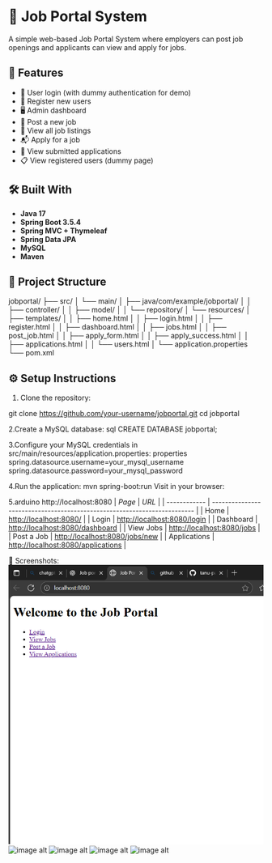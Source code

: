 # 💼 Job Portal System

A simple web-based Job Portal System where employers can post job openings and applicants can view and apply for jobs.

## 🚀 Features

- 🔐 User login (with dummy authentication for demo)
- 📝 Register new users
- 🖥️ Admin dashboard
- 📄 Post a new job
- 📃 View all job listings
- 📬 Apply for a job
- 📁 View submitted applications
- 📋 View registered users (dummy page)

## 🛠️ Built With

- **Java 17**
- **Spring Boot 3.5.4**
- **Spring MVC + Thymeleaf**
- **Spring Data JPA**
- **MySQL**
- **Maven**

## 📂 Project Structure

jobportal/
├── src/
│ └── main/
│ ├── java/com/example/jobportal/
│ │ ├── controller/
│ │ ├── model/
│ │ └── repository/
│ └── resources/
│ ├── templates/
│ │ ├── home.html
│ │ ├── login.html
│ │ ├── register.html
│ │ ├── dashboard.html
│ │ ├── jobs.html
│ │ ├── post_job.html
│ │ ├── apply_form.html
│ │ ├── apply_success.html
│ │ ├── applications.html
│ │ └── users.html
│ └── application.properties
└── pom.xml


## ⚙️ Setup Instructions

1. Clone the repository:


git clone https://github.com/your-username/jobportal.git
cd jobportal

2.Create a MySQL database:
sql
CREATE DATABASE jobportal;

3.Configure your MySQL credentials in src/main/resources/application.properties:
properties
spring.datasource.username=your_mysql_username
spring.datasource.password=your_mysql_password

4.Run the application:
mvn spring-boot:run
Visit in your browser:

5.arduino
http://localhost:8080
| *Page*     | *URL*                                                                  |
| ------------ | ------------------------------------------------------------------------ |
| Home         | [http://localhost:8080/](http://localhost:8080/)                         |
| Login        | [http://localhost:8080/login](http://localhost:8080/login)               |
| Dashboard    | [http://localhost:8080/dashboard](http://localhost:8080/dashboard)       |
| View Jobs    | [http://localhost:8080/jobs](http://localhost:8080/jobs)                 |
| Post a Job   | [http://localhost:8080/jobs/new](http://localhost:8080/jobs/new)         |
| Applications | [http://localhost:8080/applications](http://localhost:8080/applications) |

📸 Screenshots:
![image alt](https://github.com/tanu-pande/Job-Portal/blob/6694cd5f37310808a6c15199372e61bd653f963d/Screenshot%202025-08-01%20010059.png)
![image alt]()
![image alt]()
![image alt]()
![image alt]()
